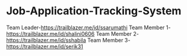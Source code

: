 # Job-Application-Tracking-System
Team Leader-https://trailblazer.me/id/ssarumathi
Team Member 1-https://trailblazer.me/id/shalini0606
Team Member 2-https://trailblazer.me/id/sshabila
Team Member 3-https://trailblazer.me/id/serik31
